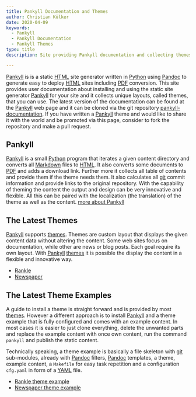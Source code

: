 ```yaml
---
title: Pankyll Documentation and Themes
author: Christian Külker
date: 2020-04-09
keywords:
  - Pankyll
  - Pankyll Documentation
  - Pankyll Themes
type: title
description: Site providing Pankyll documentation and collecting themes

---
```


[Pankyll] is is a static [HTML] site generator written in [Python] using
[Pandoc] to generate easy to deploy [HTML] sites including [PDF] conversion.
This site provides user documentation about installing and using the static
site generator [Pankyll] for your site and it collects unique layouts, called
themes, that you can use. The latest version of the documentation can be found
at the [Pankyll] web page and it can be cloned via the git repository
[pankyll-documentation]. If you have written a [Pankyll] theme and would like
to share it with the world and be promoted via this page, consider to fork the
repository and make a pull request.

## Pankyll

[Pankyll] is a small [Python] program that iterates a given content directory
and converts all [Markdown] files to [HTML]. It also converts some documents to
[PDF] and adds a download link. Further more it collects all table of contents
and provide them if the theme needs them. It also calculates all [git] commit
information and provide links to the original repository. With the capability
of theming the content the output and design can be very innovative and
flexible. All this can be paired with the localization (the translation) of the
theme as well as the content. [more about Pankyll]

## The Latest Themes

[Pankyll] supports [themes]. Themes are custom layout that displays the
given content data without altering the content. Some web sites focus on
documentation, while other are news or blog posts. Each goal require its
own layout. With [Pankyll] [themes] it is possible the display the content
in a flexible and innovative way.

* [Rankle]
* [Newspaper]

## The Latest Theme Examples

A guide to install a theme is straight forward and is provided by most
[themes].  However a different approach is to install [Pankyll] and a theme
example that is fully configured and comes with an example content. In most
cases it is easier to just clone everything, delete the unwanted parts and
replace the example content with once own content, run the command `pankyll`
and publish the static content.

Technically speaking, a theme example is basically a file skeleton with [git]
sub-modules, already with [Pandoc] filters, [Pandoc] templates, a theme,
example content, a `Makefile` for easy task repetition and a configuration
`cfg.yaml` in form of a [YAML] file.

* [Rankle theme example]
* [Newspaper theme example]

[features]: /en_US/Pankyll/pankyll-features.html
[git]: https://git-scm.com/
[HTML]: https://en.wikipedia.org/wiki/HTML
[Markdown]: https://en.wikipedia.org/wiki/Markdown
[more about Pankyll]: /en_US/Pankyll/
[Newspaper]: /en_US/Pankyll-Themes/pankyll-theme-newspaper.html
[Newspaper theme example]: https://github.com/ckuelker/pankyll-theme-newspaper-example
[Pandoc]: https://pandoc.org/
[Pankyll]: https://www.pankyll.org/
[pankyll-documentation]: https://github.com/ckuelker/pankyll-documentation
[Pankyll repository]: https://github.com/ckuelker/pankyll
[PDF]: https://en.wikipedia.org/wiki/PDF
[Python]:  https://www.python.org/
[Rankle theme example]: /en_US/Pankyll-Theme-Examples/pankyll-theme-rankle-example.html
[Rankle]: /en_US/Pankyll-Themes/pankyll-theme-rankle.html
[themes]: /en_US/Pankyll-Themes/
[URL]: https://en.wikipedia.org/wiki/URL
[YAML]: https://yaml.org/

